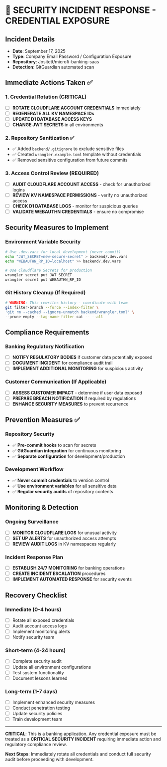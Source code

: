 # 🚨 SECURITY INCIDENT RESPONSE - CREDENTIAL EXPOSURE

## Incident Details
- **Date**: September 17, 2025
- **Type**: Company Email Password / Configuration Exposure
- **Repository**: Jositett/microfi-banking-saas
- **Detection**: GitGuardian automated scan

## Immediate Actions Taken ✅

### 1. **Credential Rotation** (CRITICAL)
- [ ] **ROTATE CLOUDFLARE ACCOUNT CREDENTIALS** immediately
- [ ] **REGENERATE ALL KV NAMESPACE IDs**
- [ ] **UPDATE D1 DATABASE ACCESS KEYS**
- [ ] **CHANGE JWT SECRETS** in all environments

### 2. **Repository Sanitization** ✅
- ✅ Added `backend/.gitignore` to exclude sensitive files
- ✅ Created `wrangler.example.toml` template without credentials
- ✅ Removed sensitive configuration from future commits

### 3. **Access Control Review** (REQUIRED)
- [ ] **AUDIT CLOUDFLARE ACCOUNT ACCESS** - check for unauthorized logins
- [ ] **REVIEW KV NAMESPACE PERMISSIONS** - verify no unauthorized access
- [ ] **CHECK D1 DATABASE LOGS** - monitor for suspicious queries
- [ ] **VALIDATE WEBAUTHN CREDENTIALS** - ensure no compromise

## Security Measures to Implement

### **Environment Variable Security**
```bash
# Use .dev.vars for local development (never commit)
echo "JWT_SECRET=new-secure-secret" > backend/.dev.vars
echo "WEBAUTHN_RP_ID=localhost" >> backend/.dev.vars

# Use Cloudflare Secrets for production
wrangler secret put JWT_SECRET
wrangler secret put WEBAUTHN_RP_ID
```

### **Git History Cleanup** (If Required)
```bash
# WARNING: This rewrites history - coordinate with team
git filter-branch --force --index-filter \
'git rm --cached --ignore-unmatch backend/wrangler.toml' \
--prune-empty --tag-name-filter cat -- --all
```

## Compliance Requirements

### **Banking Regulatory Notification**
- [ ] **NOTIFY REGULATORY BODIES** if customer data potentially exposed
- [ ] **DOCUMENT INCIDENT** for compliance audit trail
- [ ] **IMPLEMENT ADDITIONAL MONITORING** for suspicious activity

### **Customer Communication** (If Applicable)
- [ ] **ASSESS CUSTOMER IMPACT** - determine if user data exposed
- [ ] **PREPARE BREACH NOTIFICATION** if required by regulations
- [ ] **ENHANCE SECURITY MEASURES** to prevent recurrence

## Prevention Measures ✅

### **Repository Security**
- ✅ **Pre-commit hooks** to scan for secrets
- ✅ **GitGuardian integration** for continuous monitoring
- ✅ **Separate configuration** for development/production

### **Development Workflow**
- ✅ **Never commit credentials** to version control
- ✅ **Use environment variables** for all sensitive data
- ✅ **Regular security audits** of repository contents

## Monitoring & Detection

### **Ongoing Surveillance**
- [ ] **MONITOR CLOUDFLARE LOGS** for unusual activity
- [ ] **SET UP ALERTS** for unauthorized access attempts
- [ ] **REVIEW AUDIT LOGS** in KV namespaces regularly

### **Incident Response Plan**
- [ ] **ESTABLISH 24/7 MONITORING** for banking operations
- [ ] **CREATE INCIDENT ESCALATION** procedures
- [ ] **IMPLEMENT AUTOMATED RESPONSE** for security events

## Recovery Checklist

### **Immediate (0-4 hours)**
- [ ] Rotate all exposed credentials
- [ ] Audit account access logs
- [ ] Implement monitoring alerts
- [ ] Notify security team

### **Short-term (4-24 hours)**
- [ ] Complete security audit
- [ ] Update all environment configurations
- [ ] Test system functionality
- [ ] Document lessons learned

### **Long-term (1-7 days)**
- [ ] Implement enhanced security measures
- [ ] Conduct penetration testing
- [ ] Update security policies
- [ ] Train development team

---

**CRITICAL**: This is a banking application. Any credential exposure must be treated as a **CRITICAL SECURITY INCIDENT** requiring immediate action and regulatory compliance review.

**Next Steps**: Immediately rotate all credentials and conduct full security audit before proceeding with development.